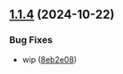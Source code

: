 ## [1.1.4](https://github.com/JonDotsoy/sample-workflow/compare/v1.1.3...v1.1.4) (2024-10-22)


### Bug Fixes

* wip ([8eb2e08](https://github.com/JonDotsoy/sample-workflow/commit/8eb2e081fe45006b9339b45b8c8811e32c2a07ce))
